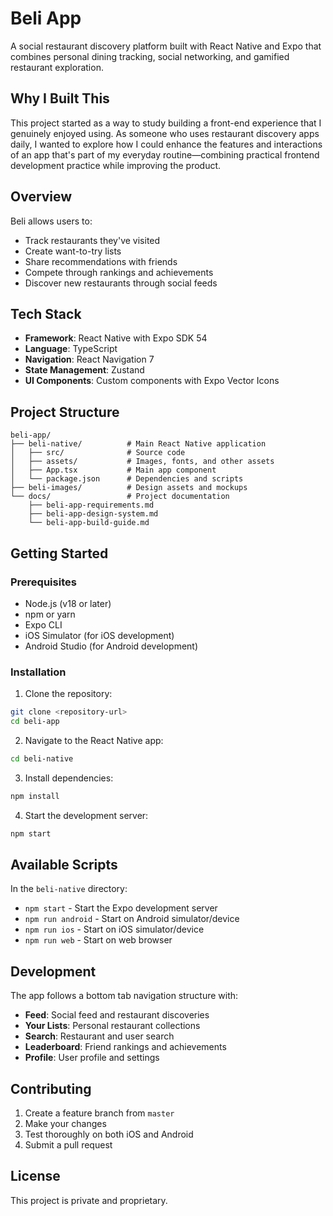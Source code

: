 # Beli App

A social restaurant discovery platform built with React Native and Expo that combines personal dining tracking, social networking, and gamified restaurant exploration.

## Why I Built This

This project started as a way to study building a front-end experience that I genuinely enjoyed using. As someone who uses restaurant discovery apps daily, I wanted to explore how I could enhance the features and interactions of an app that's part of my everyday routine—combining practical frontend development practice while improving the product.

## Overview

Beli allows users to:
- Track restaurants they've visited
- Create want-to-try lists
- Share recommendations with friends
- Compete through rankings and achievements
- Discover new restaurants through social feeds

## Tech Stack

- **Framework**: React Native with Expo SDK 54
- **Language**: TypeScript
- **Navigation**: React Navigation 7
- **State Management**: Zustand
- **UI Components**: Custom components with Expo Vector Icons

## Project Structure

```
beli-app/
├── beli-native/          # Main React Native application
│   ├── src/              # Source code
│   ├── assets/           # Images, fonts, and other assets
│   ├── App.tsx           # Main app component
│   └── package.json      # Dependencies and scripts
├── beli-images/          # Design assets and mockups
└── docs/                 # Project documentation
    ├── beli-app-requirements.md
    ├── beli-app-design-system.md
    └── beli-app-build-guide.md
```

## Getting Started

### Prerequisites

- Node.js (v18 or later)
- npm or yarn
- Expo CLI
- iOS Simulator (for iOS development)
- Android Studio (for Android development)

### Installation

1. Clone the repository:
```bash
git clone <repository-url>
cd beli-app
```

2. Navigate to the React Native app:
```bash
cd beli-native
```

3. Install dependencies:
```bash
npm install
```

4. Start the development server:
```bash
npm start
```

## Available Scripts

In the `beli-native` directory:

- `npm start` - Start the Expo development server
- `npm run android` - Start on Android simulator/device
- `npm run ios` - Start on iOS simulator/device
- `npm run web` - Start on web browser

## Development

The app follows a bottom tab navigation structure with:
- **Feed**: Social feed and restaurant discoveries
- **Your Lists**: Personal restaurant collections
- **Search**: Restaurant and user search
- **Leaderboard**: Friend rankings and achievements
- **Profile**: User profile and settings

## Contributing

1. Create a feature branch from `master`
2. Make your changes
3. Test thoroughly on both iOS and Android
4. Submit a pull request

## License

This project is private and proprietary.